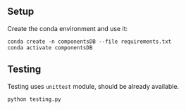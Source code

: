 Setup
-----

Create the conda environment and use it:
```
conda create -n componentsDB --file requirements.txt
conda activate componentsDB
```

Testing
-------
Testing uses `unittest` module, should be already available.

`python testing.py`

